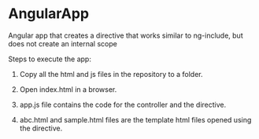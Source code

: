 # AngularApp
Angular app that creates a directive that works similar to ng-include, but does not create an internal scope

Steps to execute the app:

1. Copy all the html and js files in the repository to a folder.

2. Open index.html in a browser.

3. app.js file contains the code for the controller and the directive.

4. abc.html and sample.html files are the template html files opened using the directive.
